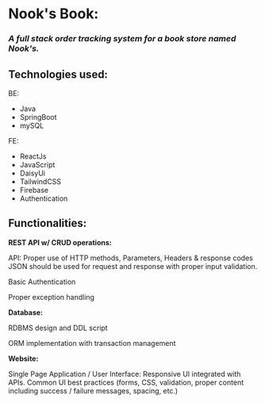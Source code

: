 # Nook's Book: 
### *A full stack order tracking system for a book store named Nook's.* 


## Technologies used:

BE: 
- Java 
- SpringBoot 
- mySQL

FE: 
- ReactJs 
- JavaScript
- DaisyUi 
- TailwindCSS 
- Firebase 
- Authentication


## Functionalities: 

**REST API w/ CRUD operations:**

API:
Proper use of HTTP methods, Parameters, Headers & response codes JSON should be used for request and response with proper input validation.

Basic Authentication

Proper exception handling

**Database:**

RDBMS design and DDL script

ORM implementation with transaction management

**Website:**

Single Page Application / User Interface:
Responsive UI integrated with APIs.
Common UI best practices (forms, CSS, validation, proper content including success / failure messages, spacing, etc.)

